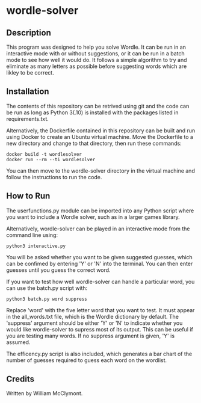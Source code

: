 # wordle-solver

## Description

This program was designed to help you solve Wordle. It can be run in an interactive mode with or without suggestions, or it can be run in a batch mode to see how well it would do. It follows a simple algorithm to try and eliminate as many letters as possible before suggesting words which are likley to be correct.

## Installation

The contents of this repository can be retrived using git and the code can be run as long as Python 3(.10) is installed with the packages listed in requirements.txt.

Alternatively, the Dockerfile contained in this repository can be built and run using Docker to create an Ubuntu virtual machine. Move the Dockerfile to a new directory and change to that directory, then run these commands:

```
docker build -t wordlesolver
docker run --rm --ti wordlesolver
```

You can then move to the wordle-solver directory in the virtual machine and follow the instructions to run the code. 

## How to Run

The userfunctions.py module can be imported into any Python script where you want to include a Wordle solver, such as in a larger games library.

Alternatively, wordle-solver can be played in an interactive mode from the command line using:
```
python3 interactive.py
```
You will be asked whether you want to be given suggested guesses, which can be confimed by entering 'Y' or 'N' into the terminal. You can then enter guesses until you guess the correct word.

If you want to test how well wordle-solver can handle a particular word, you can use the batch.py script with:
```
python3 batch.py word suppress
```
Replace 'word' with the five letter word that you want to test. It must appear in the all_words.txt file, which is the Wordle dictionary by default. The 'suppress' argument should be either 'Y' or 'N' to indicate whether you would like wordle-solver to supress most of its output. This can be useful if you are testing many words. If no suppress argument is given, 'Y' is assumed.

The efficency.py script is also included, which generates a bar chart of the number of guesses required to guess each word on the wordlist. 


## Credits

Written by William McClymont.